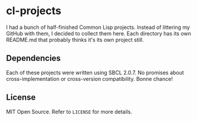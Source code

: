 # cl-projects

I had a bunch of half-finished Common Lisp projects. Instead of littering my
GitHub with them, I decided to collect them here. Each directory has its own
README.md that probably thinks it's its own project still.

## Dependencies

Each of these projects were written using SBCL 2.0.7. No promises about
cross-implementation or cross-version compatibility. Bonne chance!

## License

MIT Open Source. Refer to `LICENSE` for more details.
